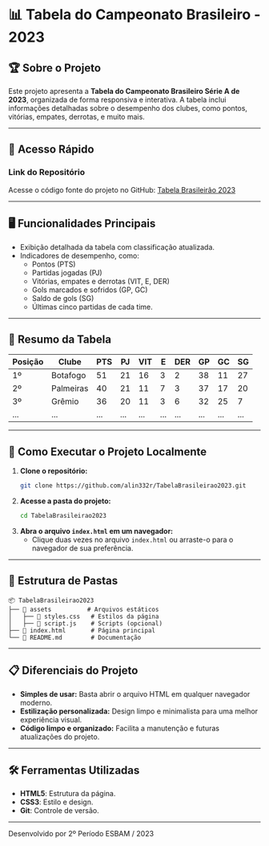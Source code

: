
# 📊 Tabela do Campeonato Brasileiro - 2023

## 🏆 **Sobre o Projeto**
Este projeto apresenta a **Tabela do Campeonato Brasileiro Série A de 2023**, organizada de forma responsiva e interativa. A tabela inclui informações detalhadas sobre o desempenho dos clubes, como pontos, vitórias, empates, derrotas, e muito mais. 

---

## 📂 **Acesso Rápido**
### **Link do Repositório**
Acesse o código fonte do projeto no GitHub: [Tabela Brasileirão 2023](https://github.com/alin332r/TabelaBrasileirao2023.git)

---

## 🖥️ **Funcionalidades Principais**
- Exibição detalhada da tabela com classificação atualizada.
- Indicadores de desempenho, como:
  - Pontos (PTS)
  - Partidas jogadas (PJ)
  - Vitórias, empates e derrotas (VIT, E, DER)
  - Gols marcados e sofridos (GP, GC)
  - Saldo de gols (SG)
  - Últimas cinco partidas de cada time.

---

## 🌟 **Resumo da Tabela**
| **Posição** | **Clube**          | **PTS** | **PJ** | **VIT** | **E** | **DER** | **GP** | **GC** | **SG** |
|-------------|--------------------|---------|--------|---------|-------|---------|--------|--------|--------|
| 1º          | Botafogo           | 51      | 21     | 16      | 3     | 2       | 38     | 11     | 27     |
| 2º          | Palmeiras          | 40      | 21     | 11      | 7     | 3       | 37     | 17     | 20     |
| 3º          | Grêmio             | 36      | 20     | 11      | 3     | 6       | 32     | 25     | 7      |
| ...         | ...                | ...     | ...    | ...     | ...   | ...     | ...    | ...    | ...    |

---

## 🔧 **Como Executar o Projeto Localmente**
1. **Clone o repositório:**
   ```bash
   git clone https://github.com/alin332r/TabelaBrasileirao2023.git
   ```
2. **Acesse a pasta do projeto:**
   ```bash
   cd TabelaBrasileirao2023
   ```
3. **Abra o arquivo `index.html` em um navegador:**
   - Clique duas vezes no arquivo `index.html` ou arraste-o para o navegador de sua preferência.

---

## 📂 **Estrutura de Pastas**
```plaintext
📦 TabelaBrasileirao2023
├── 📁 assets          # Arquivos estáticos
│   ├── 📄 styles.css   # Estilos da página
│   ├── 📄 script.js    # Scripts (opcional)
├── 📄 index.html       # Página principal
└── 📄 README.md        # Documentação
```

---

## 📋 **Diferenciais do Projeto**
- **Simples de usar:** Basta abrir o arquivo HTML em qualquer navegador moderno.
- **Estilização personalizada:** Design limpo e minimalista para uma melhor experiência visual.
- **Código limpo e organizado:** Facilita a manutenção e futuras atualizações do projeto.
---


## 🛠️ **Ferramentas Utilizadas**
- **HTML5**: Estrutura da página.
- **CSS3**: Estilo e design.
- **Git**: Controle de versão.

---


Desenvolvido por 2º Período ESBAM / 2023

